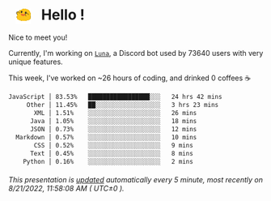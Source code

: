 <h1>   <img src="./spoinky.gif" style="vertical-align:middle;" width="30px">   Hello ! </h1>

Nice to meet you!

Currently, I'm working on <a href='https://github.com/Asgarrrr/Luna'>`Luna`</a>, a Discord bot used by 73640 users with very unique features.

This week, I've worked on ~26 hours of coding, and drinked 0 coffees ☕

```
JavaScript │ 83.53%   █████████████████░░░   24 hrs 42 mins
     Other │ 11.45%   ██░░░░░░░░░░░░░░░░░░   3 hrs 23 mins
       XML │ 1.51%    ░░░░░░░░░░░░░░░░░░░░   26 mins
      Java │ 1.05%    ░░░░░░░░░░░░░░░░░░░░   18 mins
      JSON │ 0.73%    ░░░░░░░░░░░░░░░░░░░░   12 mins
  Markdown │ 0.57%    ░░░░░░░░░░░░░░░░░░░░   10 mins
       CSS │ 0.52%    ░░░░░░░░░░░░░░░░░░░░   9 mins
      Text │ 0.45%    ░░░░░░░░░░░░░░░░░░░░   8 mins
    Python │ 0.16%    ░░░░░░░░░░░░░░░░░░░░   2 mins
```

###### This presentation is [updated](https://github.com/Asgarrrr) automatically every 5 minute, most recently on 8/21/2022, 11:58:08 AM ( UTC±0 ).